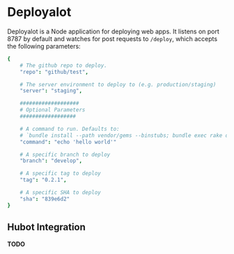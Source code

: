 # Deployalot
Deployalot is a Node application for deploying web apps. It listens on port
8787 by default and watches for post requests to `/deploy`, which accepts the
following parameters:

```coffeescript
{
    # The github repo to deploy.
    "repo": "github/test",

    # The server environment to deploy to (e.g. production/staging)
    "server": "staging",

    ###################
    # Optional Parameters
    ##################

    # A command to run. Defaults to:
    # `bundle install --path vendor/gems --binstubs; bundle exec rake deploy:<server>`
    "command": "echo 'hello world'"

    # A specific branch to deploy
    "branch": "develop",

    # A specific tag to deploy
    "tag": "0.2.1",

    # A specific SHA to deploy
    "sha": "839e6d2"
}
```

## Hubot Integration
**TODO**
